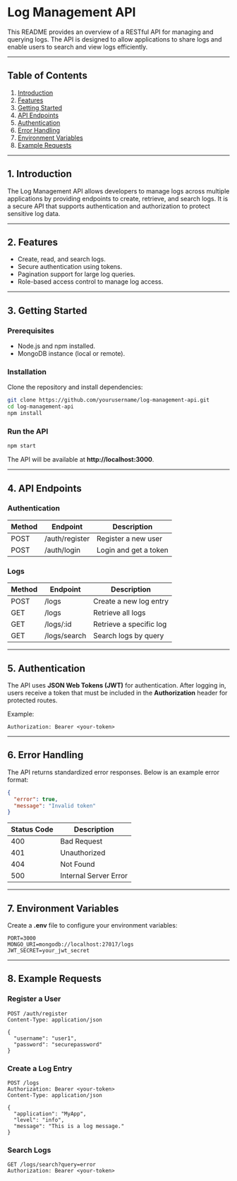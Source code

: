 # Log Management API

This README provides an overview of a RESTful API for managing and querying logs. The API is designed to allow applications to share logs and enable users to search and view logs efficiently.

---

## **Table of Contents**
1. [Introduction](#introduction)
2. [Features](#features)
3. [Getting Started](#getting-started)
4. [API Endpoints](#api-endpoints)
5. [Authentication](#authentication)
6. [Error Handling](#error-handling)
7. [Environment Variables](#environment-variables)
8. [Example Requests](#example-requests)

---

## **1. Introduction**
The Log Management API allows developers to manage logs across multiple applications by providing endpoints to create, retrieve, and search logs. It is a secure API that supports authentication and authorization to protect sensitive log data.

---

## **2. Features**
- Create, read, and search logs.
- Secure authentication using tokens.
- Pagination support for large log queries.
- Role-based access control to manage log access.

---

## **3. Getting Started**
### **Prerequisites**
- Node.js and npm installed.
- MongoDB instance (local or remote).

### **Installation**
Clone the repository and install dependencies:
```bash
git clone https://github.com/yourusername/log-management-api.git
cd log-management-api
npm install
```

### **Run the API**
```bash
npm start
```
The API will be available at **http://localhost:3000**.

---

## **4. API Endpoints**

### **Authentication**
| Method | Endpoint       | Description              |
|--------|----------------|--------------------------|
| POST   | /auth/register | Register a new user      |
| POST   | /auth/login    | Login and get a token    |

### **Logs**
| Method | Endpoint       | Description              |
|--------|----------------|--------------------------|
| POST   | /logs          | Create a new log entry   |
| GET    | /logs          | Retrieve all logs        |
| GET    | /logs/:id      | Retrieve a specific log  |
| GET    | /logs/search   | Search logs by query     |

---

## **5. Authentication**
The API uses **JSON Web Tokens (JWT)** for authentication. After logging in, users receive a token that must be included in the **Authorization** header for protected routes.

Example:
```http
Authorization: Bearer <your-token>
```

---

## **6. Error Handling**
The API returns standardized error responses. Below is an example error format:
```json
{
  "error": true,
  "message": "Invalid token"
}
```

| Status Code | Description        |
|-------------|--------------------|
| 400         | Bad Request        |
| 401         | Unauthorized       |
| 404         | Not Found          |
| 500         | Internal Server Error |

---

## **7. Environment Variables**
Create a **.env** file to configure your environment variables:
```env
PORT=3000
MONGO_URI=mongodb://localhost:27017/logs
JWT_SECRET=your_jwt_secret
```

---

## **8. Example Requests**

### **Register a User**
```http
POST /auth/register
Content-Type: application/json

{
  "username": "user1",
  "password": "securepassword"
}
```

### **Create a Log Entry**
```http
POST /logs
Authorization: Bearer <your-token>
Content-Type: application/json

{
  "application": "MyApp",
  "level": "info",
  "message": "This is a log message."
}
```

### **Search Logs**
```http
GET /logs/search?query=error
Authorization: Bearer <your-token>
```

